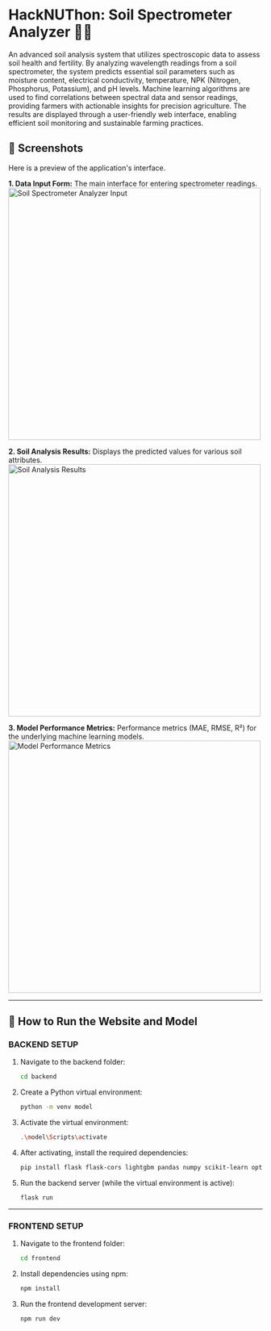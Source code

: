 # HackNUThon: Soil Spectrometer Analyzer 🔬🌱

An advanced soil analysis system that utilizes spectroscopic data to assess soil health and fertility. By analyzing wavelength readings from a soil spectrometer, the system predicts essential soil parameters such as moisture content, electrical conductivity, temperature, NPK (Nitrogen, Phosphorus, Potassium), and pH levels. Machine learning algorithms are used to find correlations between spectral data and sensor readings, providing farmers with actionable insights for precision agriculture. The results are displayed through a user-friendly web interface, enabling efficient soil monitoring and sustainable farming practices.

## 📸 Screenshots

Here is a preview of the application's interface.

**1. Data Input Form:** The main interface for entering spectrometer readings.
<img src="https://github.com/user-attachments/assets/b1db8a38-7382-492e-b8f5-c5bcfdf72ddc" alt="Soil Spectrometer Analyzer Input" width="500"/>

**2. Soil Analysis Results:** Displays the predicted values for various soil attributes.
<img src="https://github.com/user-attachments/assets/bbb1e54d-822f-4ccc-a421-0d2512d6e6c0" alt="Soil Analysis Results" width="500"/>

**3. Model Performance Metrics:** Performance metrics (MAE, RMSE, R²) for the underlying machine learning models.
<img src="https://github.com/user-attachments/assets/88d536a6-598a-4c44-afc7-8dc506f0e741" alt="Model Performance Metrics" width="500"/>

---

## 🚀 How to Run the Website and Model

### **BACKEND SETUP**

1.  Navigate to the backend folder:
    ```sh
    cd backend
    ```

2.  Create a Python virtual environment:
    ```sh
    python -m venv model
    ```

3.  Activate the virtual environment:
    ```sh
    .\model\Scripts\activate
    ```

4.  After activating, install the required dependencies:
    ```sh
    pip install flask flask-cors lightgbm pandas numpy scikit-learn optuna joblib gunicorn google-generativeai python-dotenv
    ```

5.  Run the backend server (while the virtual environment is active):
    ```sh
    flask run
    ```

---

### **FRONTEND SETUP**

1.  Navigate to the frontend folder:
    ```sh
    cd frontend
    ```

2.  Install dependencies using npm:
    ```sh
    npm install
    ```

3.  Run the frontend development server:
    ```sh
    npm run dev
    ```
